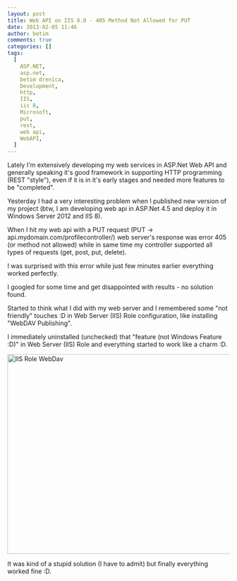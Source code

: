 ```yaml
---
layout: post
title: Web API on IIS 8.0 - 405 Method Not Allowed for PUT
date: 2013-02-05 11:46
author: betim
comments: true
categories: []
tags:
  [
    ASP.NET,
    asp.net,
    betim drenica,
    Development,
    http,
    IIS,
    iis 8,
    Microsoft,
    put,
    rest,
    web api,
    WebAPI,
  ]
---
```


Lately I'm extensively developing my web services in ASP.Net Web API and generally speaking it's good framework in supporting HTTP programming (REST "style"), even if it is in it's early stages and needed more features to be "completed".

Yesterday I had a very interesting problem when I published new version of my project (btw, I am developing web api in ASP.Net 4.5 and deploy it in Windows Server 2012 and IIS 8).

When I hit my web api with a PUT request (PUT -&gt; api.mydomain.com/profilecontroller/) web server's response was error 405 (or method not allowed) while in same time my controller supported all types of requests (get, post, put, delete).

I was surprised with this error while just few minutes earlier everything worked perfectly.

I googled for some time and get disappointed with results - no solution found.

Started to think what I did with my web server and I remembered some "not friendly" touches :D in Web Server (IIS) Role configuration, like installing "WebDAV Publishing".

I immediately uninstalled (unchecked) that "feature (not Windows Feature :D)" in Web Server (IIS) Role and everything started to work like a charm :D.

<a href="http://blog.betimdrenica.com/wp-content/uploads/2013/02/iisrolewebdav.png"><img class="aligncenter size-full wp-image-424" alt="IIS Role WebDav" src="http://blog.betimdrenica.com/wp-content/uploads/2013/02/iisrolewebdav.png" width="640" height="453" /></a>

It was kind of a stupid solution (I have to admit) but finally everything worked fine :D.

&nbsp;
